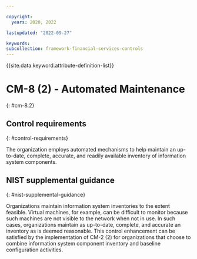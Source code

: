```yaml
---

copyright:
  years: 2020, 2022

lastupdated: "2022-09-27"

keywords: 
subcollection: framework-financial-services-controls
---
```


{{site.data.keyword.attribute-definition-list}}

         
# CM-8 (2) - Automated Maintenance
{: #cm-8.2}

## Control requirements
{: #control-requirements}

The organization employs automated mechanisms to help maintain an up-to-date, complete, accurate, and readily available inventory of information system components.

## NIST supplemental guidance
{: #nist-supplemental-guidance}

Organizations maintain information system inventories to the extent feasible. Virtual machines, for example, can be difficult to monitor because such machines are not visible to the network when not in use. In such cases, organizations maintain as up-to-date, complete, and accurate an inventory as is deemed reasonable. This control enhancement can be satisfied by the implementation of CM-2 (2) for organizations that choose to combine information system component inventory and baseline configuration activities.



